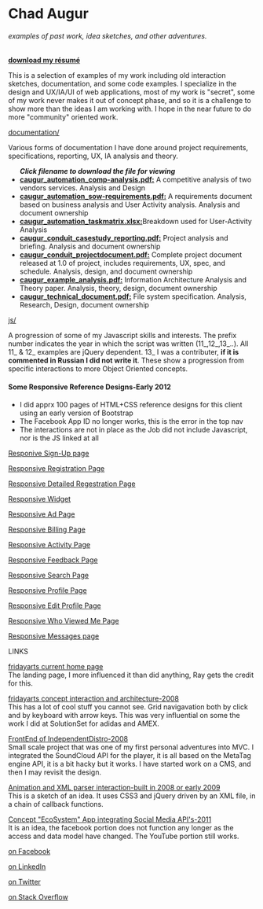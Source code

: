 <div><h1>Chad Augur</h1></div>
<div><h6>examples of past work, idea sketches, and other adventures.</h6></div> 
<p><strong><a href="http://github.com/augurone/somexamples/raw/master/resume/caugur_resume_0513-2.docx">download my r&eacute;sum&eacute;</a></strong></p>
<p>
This is a selection of examples of my work including old interaction sketches, documentation, and some code examples.
I specialize in the design and UX/IA/UI of web applications, most of my work is "secret", some of my work never makes it out of concept phase, and so it is a challenge to show more than the ideas I am working with. I hope in the near future to do more "community" oriented work.
</p>
<a href="http://github.com/augurone/somexamples/tree/master/documentation">documentation/</a>
<p>Various forms of documentation I have done around project requirements, specifications, reporting, UX, IA analysis and theory. 
	<ul>
		<strong><i>Click filename to download the file for viewing</i></strong>
		<li><a href="http://github.com/augurone/somexamples/blob/master/documentation/caugur_automation_comp-analysis.pdf" target="_blank"><strong>caugur_automation_comp-analysis.pdf:</strong></a> A competitive analysis of two vendors services. Analysis and Design</li>
		<li><a href="http://github.com/augurone/somexamples/blob/master/documentation/caugur_automation_sow-requirements.pdf" target="_blank"><strong>caugur_automation_sow-requirements.pdf:</strong></a> A requirements document based on business analysis and User Activity analysis. Analysis and document ownership</li>
		<li><a href="http://github.com/augurone/somexamples/blob/master/documentation/caugur_automation_taskmatrix.xlsx" target="_blank"><strong>caugur_automation_taskmatrix.xlsx:</strong></a>Breakdown used for User-Activity Analysis</li>
		<li><a href="http://github.com/augurone/somexamples/blob/master/documentation/caugur_conduit_casestudy_reporting.pdf" target="_blank"><strong>caugur_conduit_casestudy_reporting.pdf:</strong></a> Project analysis and briefing. Analysis and document ownership</li>
		<li><a href="http://github.com/augurone/somexamples/blob/master/documentation/caugur_conduit_projectdocument.pdf" target="_blank"><strong>caugur_conduit_projectdocument.pdf:</strong></a> Complete project document released at 1.0 of project, includes requirements, UX, spec, and schedule. Analysis, design, and document ownership</li>
		<li><a href="http://github.com/augurone/somexamples/blob/master/documentation/caugur_example_analysis.pdf" target="_blank"><strong>caugur_example_analysis.pdf:</strong></a> Information Architecture Analysis and Theory paper. Analysis, theory, design, document ownership</li>
		<li><a href="http://github.com/augurone/somexamples/blob/master/documentation/caugur_technical_document.pdf" target="_blank"><strong>caugur_technical_document.pdf:</strong></a> File system specification. Analysis, Research, Design, document ownership</li>
	</ul>
</p>
<a href="http://github.com/augurone/somexamples/tree/master/js">js/</a>
<p>A progression of some of my Javascript skills and interests. The prefix number indicates the year in which the script was written (11_,12_,13_..).
All 11_ &amp; 12_ examples are jQuery dependent. 13_ I was a contributer, <strong>if it is commented in Russian I did not write it</strong>. These show a progression from specific interactions to more Object Oriented concepts.
</p> 

<h4>Some Responsive Reference Designs-Early 2012</h4>
<ul>
<li>I did apprx 100 pages of HTML+CSS reference designs for this client using an early version of Bootstrap</li>
<li>The Facebook App ID no longer works, this is the error in the top nav</li>
<li>The interactions are not in place as the Job did not include Javascript, nor is the JS linked at all</li>
</ul>
<p><a href="http://fridaydev.com/pmllc/fresh.html" target="_blank">Responive Sign-Up page</a></p>
<p><a href="http://fridaydev.com/pmllc/fresh-A.html" target="_blank">Responsive Registration Page</a></p>
<p><a href="http://fridaydev.com/pmllc/fresh2-C.html" target="_blank">Responsive Detailed Regestration Page</a></p>
<p><a href="http://fridaydev.com/pmllc/fresh2-G.html" target="_blank">Responsive Widget</a></p>
<p><a href="http://fridaydev.com/pmllc/fresh2-H.html" target="_blank">Responsive Ad Page</a></p>
<p><a href="http://fridaydev.com/pmllc/fresh3-A.html" target="_blank">Responsive Billing Page</a></p>
<p><a href="http://fridaydev.com/pmllc/fresh3-B.html" target="_blank">Responsive Activity Page</a></p>
<p><a href="http://fridaydev.com/pmllc/fresh3-J.html" target="_blank">Responsive Feedback Page</a></p>
<p><a href="http://fridaydev.com/pmllc/fresh4-B.html" target="_blank">Responsive Search Page</a></p>
<p><a href="http://fridaydev.com/pmllc/fresh4-D.html" target="_blank">Responsive Profile Page</a></p>
<p><a href="http://fridaydev.com/pmllc/fresh4-F.html" target="_blank">Responsive Edit Profile Page</a></p>
<p><a href="http://fridaydev.com/pmllc/fresh4-H.html" target="_blank">Responsive Who Viewed Me Page</a></p>
<p><a href="http://fridaydev.com/pmllc/fresh5.html" target="_blank">Responsive Messages page</a></p>

LINKS
<p><a href="http://fridayarts.com" target="_blank">fridayarts current home page</a>
<br/>The landing page, I more influenced it than did anything, Ray gets the credit for this. 
</p>
<p><a href="http://fridayarts.com/2013_old/" target="_blank">fridayarts concept interaction and architecture-2008</a>
<br/>This has a lot of cool stuff you cannot see. Grid navigavation both by click and by keyboard with arrow keys. This was very influential on some the work I did at SolutionSet for adidas and AMEX. 
</p>
<p><a href="http://independentdistro.com" target="_blank">FrontEnd of IndependentDistro-2008</a>
<br/>Small scale project that was one of my first personal adventures into MVC. I integrated the SoundCloud API for the player, it is all based on the MetaTag engine API, it is a bit hacky but it works. I have started work on a CMS, and then I may revisit the design.
</p>
<p><a href="http://fridaydev.com/resume/" target="_blank">Animation and XML parser interaction-built in 2008 or early 2009</a>
<br/> This is a sketch of an idea. It uses CSS3 and jQuery driven by an XML file, in a chain of callback functions. 
</p>
<p><a href="http://fridaydev.com/fp/" target="_blank">Concept "EcoSystem" App integrating Social Media API's-2011</a>
<br/>It is an idea, the facebook portion does not function any longer as the access and data model have changed. The YouTube portion still works.  
</p>
<p><a href="https://www.facebook.com/pages/Chad-Augur" target="_blank">on Facebook</a>
</p>
<p><a href="http://www.linkedin.com/in/fridaze" target="_blank">on LinkedIn</a>
</p>
<p><a href="https://twitter.com/fridazed" target="_blank">on Twitter</a>
</p>
<p><a href="http://stackoverflow.com/users/502762/augurone" target="_blank">on Stack Overflow</a>
</p>
